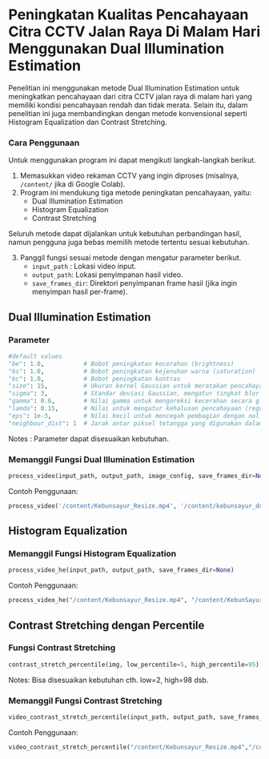 # Peningkatan Kualitas Pencahayaan Citra CCTV Jalan Raya Di Malam Hari Menggunakan Dual Illumination Estimation

Penelitian ini menggunakan metode Dual Illumination Estimation untuk meningkatkan pencahayaan dari citra CCTV jalan raya di malam hari yang memiliki kondisi pencahayaan rendah dan tidak merata. Selain itu, dalam penelitian ini juga membandingkan dengan metode konvensional seperti Histogram Equalization dan Contrast Stretching.

### Cara Penggunaan 
Untuk menggunakan program ini dapat mengikuti langkah-langkah berikut.
1. Memasukkan video rekaman CCTV yang ingin diproses (misalnya, `/content/` jika di Google Colab).
2. Program ini mendukung tiga metode peningkatan pencahayaan, yaitu:
   - Dual Illumination Estimation
   - Histogram Equalization
   - Contrast Stretching
  
Seluruh metode dapat dijalankan untuk kebutuhan perbandingan hasil, namun pengguna juga bebas memilih metode tertentu sesuai kebutuhan.

3. Panggil fungsi sesuai metode dengan mengatur parameter berikut.
   - `input_path` : Lokasi video input.
   - `output_path`: Lokasi penyimpanan hasil video.
   - `save_frames_dir`: Direktori penyimpanan frame hasil (jika ingin menyimpan hasil per-frame). 

## Dual Illumination Estimation

### Parameter 
```python
#default values
"be": 1.0,           # Bobot peningkatan kecerahan (brightness)
"bs": 1.0,           # Bobot peningkatan kejenuhan warna (saturation)
"bc": 1.0,           # Bobot peningkatan kontras
"size": 15,          # Ukuran kernel Gaussian untuk meratakan pencahayaan lokal
"sigma": 3,          # Standar deviasi Gaussian, mengatur tingkat blur
"gamma": 0.6,        # Nilai gamma untuk mengoreksi kecerahan secara global
"lamda": 0.15,       # Nilai untuk mengatur kehalusan pencahayaan (regularisasi)  
"eps": 1e-3,         # Nilai kecil untuk mencegah pembagian dengan nol
"neighbour_dist": 1  # Jarak antar piksel tetangga yang digunakan dalam perhitungan spasial
```
Notes :
Parameter dapat disesuaikan kebutuhan.


### Memanggil Fungsi Dual Illumination Estimation
```python
process_video(input_path, output_path, image_config, save_frames_dir=None)
```
Contoh Penggunaan:
```python
process_video('/content/Kebunsayur_Resize.mp4', '/content/kebunsayur_dual.mp4', image_config, save_frames_dir='/content/dual/frame_ks')
```

## Histogram Equalization 

### Memanggil Fungsi Histogram Equalization
```python
process_video_he(input_path, output_path, save_frames_dir=None)
````
Contoh Penggunaan:
```python
process_video_he("/content/Kebunsayur_Resize.mp4", "/content/KebunSayur_HE.mp4", save_frames_dir='/content/framehe_ks')
```

## Contrast Stretching dengan Percentile

### Fungsi Contrast Stretching 
```python
contrast_stretch_percentile(img, low_percentile=5, high_percentile=95), 
```
Notes:
Bisa disesuaikan kebutuhan cth. low=2, high=98 dsb.

### Memanggil Fungsi Contrast Stretching
```python
video_contrast_stretch_percentile(input_path, output_path, save_frames_dir=None)
```
Contoh Penggunaan:
```python
video_contrast_stretch_percentile("/content/Kebunsayur_Resize.mp4","/content/KebunSayur_CS.mp4", save_frames_dir="/content/framecs_ks")
```
